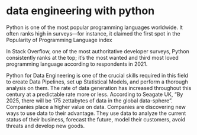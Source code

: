# data engineering with python
Python is one of the most popular programming languages worldwide. It often ranks high in surveys—for instance, it claimed the first spot in the Popularity of Programming Language index

In Stack Overflow, one of the most authoritative developer surveys, Python consistently ranks at the top; it’s the most wanted and third most loved programming language according to respondents in 2021.

Python for Data Engineering is one of the crucial skills required in this field to create Data Pipelines, set up Statistical Models, and perform a thorough analysis on them.
The rate of data generation has increased throughout this century at a predictable rate more or less. According to Seagate UK, “By 2025, there will be 175 zettabytes of data in the global data-sphere”. Companies place a higher value on data. Companies are discovering new ways to use data to their advantage. They use data to analyze the current status of their business, forecast the future, model their customers, avoid threats and develop new goods.
